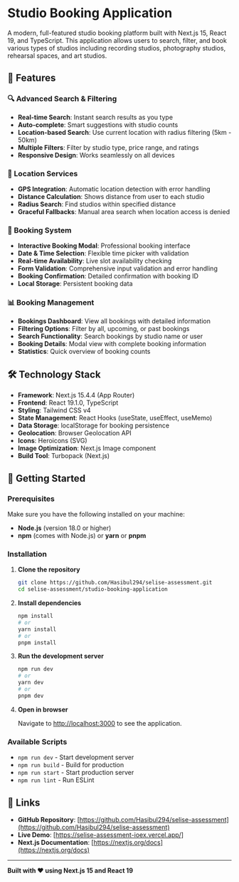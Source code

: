 # Studio Booking Application

A modern, full-featured studio booking platform built with Next.js 15, React 19, and TypeScript. This application allows users to search, filter, and book various types of studios including recording studios, photography studios, rehearsal spaces, and art studios.

## 🌟 Features

### 🔍 Advanced Search & Filtering

- **Real-time Search**: Instant search results as you type
- **Auto-complete**: Smart suggestions with studio counts
- **Location-based Search**: Use current location with radius filtering (5km - 50km)
- **Multiple Filters**: Filter by studio type, price range, and ratings
- **Responsive Design**: Works seamlessly on all devices

### 📍 Location Services

- **GPS Integration**: Automatic location detection with error handling
- **Distance Calculation**: Shows distance from user to each studio
- **Radius Search**: Find studios within specified distance
- **Graceful Fallbacks**: Manual area search when location access is denied

### 📅 Booking System

- **Interactive Booking Modal**: Professional booking interface
- **Date & Time Selection**: Flexible time picker with validation
- **Real-time Availability**: Live slot availability checking
- **Form Validation**: Comprehensive input validation and error handling
- **Booking Confirmation**: Detailed confirmation with booking ID
- **Local Storage**: Persistent booking data

### 📊 Booking Management

- **Bookings Dashboard**: View all bookings with detailed information
- **Filtering Options**: Filter by all, upcoming, or past bookings
- **Search Functionality**: Search bookings by studio name or user
- **Booking Details**: Modal view with complete booking information
- **Statistics**: Quick overview of booking counts

## 🛠️ Technology Stack

- **Framework**: Next.js 15.4.4 (App Router)
- **Frontend**: React 19.1.0, TypeScript
- **Styling**: Tailwind CSS v4
- **State Management**: React Hooks (useState, useEffect, useMemo)
- **Data Storage**: localStorage for booking persistence
- **Geolocation**: Browser Geolocation API
- **Icons**: Heroicons (SVG)
- **Image Optimization**: Next.js Image component
- **Build Tool**: Turbopack (Next.js)

## 🚀 Getting Started

### Prerequisites

Make sure you have the following installed on your machine:

- **Node.js** (version 18.0 or higher)
- **npm** (comes with Node.js) or **yarn** or **pnpm**

### Installation

1. **Clone the repository**

   ```bash
   git clone https://github.com/Hasibul294/selise-assessment.git
   cd selise-assessment/studio-booking-application
   ```

2. **Install dependencies**

   ```bash
   npm install
   # or
   yarn install
   # or
   pnpm install
   ```

3. **Run the development server**

   ```bash
   npm run dev
   # or
   yarn dev
   # or
   pnpm dev
   ```

4. **Open in browser**

   Navigate to [http://localhost:3000](http://localhost:3000) to see the application.

### Available Scripts

- `npm run dev` - Start development server
- `npm run build` - Build for production
- `npm run start` - Start production server
- `npm run lint` - Run ESLint

## 🔗 Links

- **GitHub Repository**: [https://github.com/Hasibul294/selise-assessment](https://github.com/Hasibul294/selise-assessment)
- **Live Demo**: [https://selise-assessment-ioex.vercel.app/]
- **Next.js Documentation**: [https://nextjs.org/docs](https://nextjs.org/docs)

---

**Built with ❤️ using Next.js 15 and React 19**
